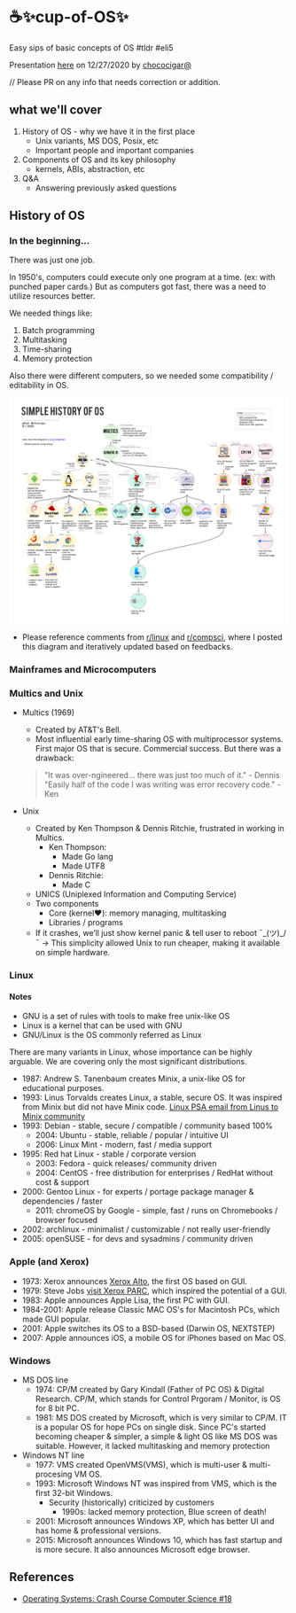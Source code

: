 # ☕✨cup-of-OS✨
Easy sips of basic concepts of OS #tldr #eli5

Presentation [here](https://docs.google.com/presentation/d/1ya2-NfS2mJQ-V4qFdMmBMXSjMTHaSbZGE-x8RvJ-wiM/edit?usp=sharing) on 12/27/2020 by [chococigar@](https://github.com/chococigar)

// Please PR on any info that needs correction or addition.

## what we'll cover
1. History of OS - why we have it in the first place
    - Unix variants,  MS DOS, Posix, etc
    - Important people and important companies
2. Components of OS and its key philosophy
    - kernels, ABIs, abstraction, etc
3. Q&A
    - Answering previously asked questions

## History of OS

### In the beginning...
There was just one job.

In 1950's, computers could execute only one program at a time. (ex: with punched paper cards.)
But as computers got fast, there was a need to utilize resources better.

We needed things like: 
1. Batch programming
2. Multitasking
3. Time-sharing
4. Memory protection

Also there were different computers, so we needed some compatibility / editability in OS.

![history_of_os.png](../img/history_of_os.png)

* Please reference comments from [r/linux](https://www.reddit.com/r/linux/comments/kporah/i_made_a_simple_diagram_on_history_of_os_feel/) and [r/compsci](https://www.reddit.com/r/compsci/comments/kposlx/i_made_a_simple_diagram_on_history_of_os_feel/), where I posted this diagram and iteratively updated based on feedbacks.


### Mainframes and Microcomputers

### Multics and Unix
* Multics (1969)
    * Created by AT&T's Bell.
    * Most influential early time-sharing OS with multiprocessor systems. First major OS that is secure. Commercial success. But there was a drawback:
    > "It was over-ngineered... there was just too much of it." - Dennis
    > "Easily half of the code I was writing was error recovery code." - Ken 

* Unix
    * Created by Ken Thompson & Dennis Ritchie, frustrated in working in Multics.
        * Ken Thompson: 
            * Made Go lang
            * Made UTF8
        * Dennis Ritchie: 
            * Made C
    * UNICS (Uniplexed Information and Computing Service)
    * Two components
        * Core (kernel❤️): memory managing, multitasking
        * Libraries / programs
    * If it crashes, we’ll just show kernel panic & tell user to reboot ¯\_(ツ)_/¯
        → This simplicity allowed Unix to run cheaper, making it available on simple hardware.
        
### Linux

#### Notes
* GNU is a set of rules with tools to make free unix-like OS
* Linux is a kernel that can be used with GNU
* GNU/Linux is the OS commonly referred as Linux

There are many variants in Linux, whose importance can be highly arguable. We are covering only the most significant distributions.
* 1987: Andrew S. Tanenbaum creates Minix, a unix-like OS for educational purposes.
* 1993: Linus Torvalds creates Linux, a stable, secure OS. It was inspired from Minix but did not have Minix code. [Linux PSA email from Linus to Minix community](https://images.techhive.com/images/article/2016/08/linus-original-email-1-100678574-large.jpg)
* 1993: Debian - stable, secure / compatible / community based 100%
    * 2004: Ubuntu - stable, reliable / popular / intuitive UI
    * 2006: Linux Mint - modern, fast / media support
* 1995: Red hat Linux - stable / corporate version 
    * 2003: Fedora - quick releases/ community driven
    * 2004: CentOS - free distribution for enterprises / RedHat without cost & support
* 2000: Gentoo Linux - for experts / portage package manager & dependencies / faster
    * 2011: chromeOS by Google - simple, fast / runs on Chromebooks / browser focused
* 2002: archlinux - minimalist / customizable / not really user-friendly
* 2005: openSUSE - for devs and sysadmins / community driven


### Apple (and Xerox)
* 1973: Xerox announces [Xerox Alto](https://history-computer.com/xerox-alto-complete-history-of-the-xerox-alto-computer/), the first OS based on GUI.
* 1979: Steve Jobs [visit Xerox PARC](https://web.stanford.edu/dept/SUL/sites/mac/parc.html), which inspired the potential of a GUI.
* 1983: Apple announces Apple Lisa, the first PC with GUI.
* 1984-2001: Apple release Classic MAC OS's for Macintosh PCs, which made GUI popular.
* 2001: Apple switches its OS to a BSD-based (Darwin OS, NEXTSTEP)
* 2007: Apple announces iOS, a mobile OS for iPhones based on Mac OS.

### Windows
* MS DOS line
    * 1974: CP/M created by Gary Kindall (Father of PC OS) & Digital Research. CP/M, which stands for Control Prgoram / Monitor, is OS for 8 bit PC. 
    * 1981: MS DOS created by Microsoft, which is very similar to CP/M. IT is a popular OS for hope PCs on single disk. Since PC's started becoming cheaper & simpler, a simple & light OS like MS DOS was suitable. However, it lacked multitasking and memory protection
* Windows NT line
    * 1977: VMS created OpenVMS(VMS), which is multi-user & multi-procesing VM OS.
    * 1993: Microsoft Windows NT was inspired from VMS, which is the first 32-bit Windows.
        * Security (historically) criticized by customers
            * 1990s: lacked memory protection, Blue screen of death!
    * 2001: Microsoft announces Windows XP, which has better UI and has home & professional versions.
    * 2015: Microsoft announces Windows 10, which has fast startup and is more secure. It also announces Microsoft edge browser.
       


## References
* [Operating Systems: Crash Course Computer Science #18](https://youtu.be/26QPDBe-NB8)
